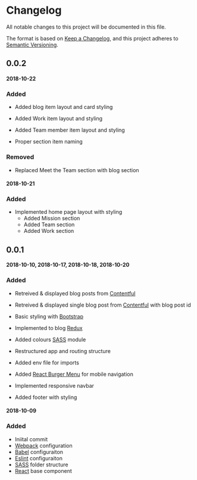 # Changelog

All notable changes to this project will be documented in this file.

The format is based on [Keep a Changelog](https://keepachangelog.com/en/1.0.0/),
and this project adheres to [Semantic Versioning](https://semver.org/spec/v2.0.0.html).

## 0.0.2

#### 2018-10-22

### Added

  - Added blog item layout and card styling
  - Added Work item layout and styling
  - Added Team member item layout and styling
  
  - Proper section item naming

### Removed

  - Replaced Meet the Team section with blog section

#### 2018-10-21

### Added

- Implemented home page layout with styling
  - Added Mission section
  - Added Team section
  - Added Work section

## 0.0.1

#### 2018-10-10, 2018-10-17, 2018-10-18, 2018-10-20

### Added

- Retreived & displayed blog posts from [Contentful](https://www.contentful.com/)
- Retreived & displayed single blog post from [Contentful](https://www.contentful.com/) with blog post id

- Basic styling with [Bootstrap](https://getbootstrap.com)
- Implemented to blog [Redux](https://redux.js.org)
- Added colours [SASS](https://sass-lang.com/) module

- Restructured app and routing structure
- Added env file for imports

- Added [React Burger Menu](http://negomi.github.io/react-burger-menu/) for mobile navigation
- Implemented responsive navbar

- Added footer with styling

#### 2018-10-09

### Added

- Iniital commit
- [Webpack](https://webpack.js.org/) configuration
- [Babel](https://babeljs.io/) configuraiton
- [Eslint](https://eslint.org/) configuraiton
- [SASS](https://sass-lang.com/) folder structure
- [React](https://reactjs.org/) base component
